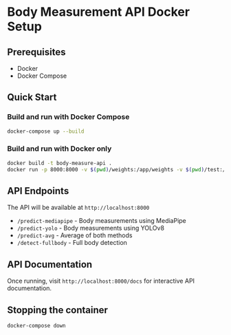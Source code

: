 # Body Measurement API Docker Setup

## Prerequisites
- Docker
- Docker Compose

## Quick Start

### Build and run with Docker Compose
```bash
docker-compose up --build
```

### Build and run with Docker only
```bash
docker build -t body-measure-api .
docker run -p 8000:8000 -v $(pwd)/weights:/app/weights -v $(pwd)/test:/app/test body-measure-api
```

## API Endpoints

The API will be available at `http://localhost:8000`

- `/predict-mediapipe` - Body measurements using MediaPipe
- `/predict-yolo` - Body measurements using YOLOv8
- `/predict-avg` - Average of both methods
- `/detect-fullbody` - Full body detection

## API Documentation

Once running, visit `http://localhost:8000/docs` for interactive API documentation.

## Stopping the container

```bash
docker-compose down
```
